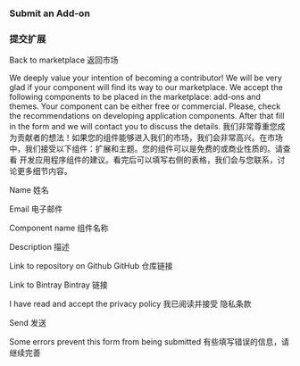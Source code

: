 ### Submit an Add-on

### 提交扩展

Back to marketplace
返回市场

We deeply value your intention of becoming a contributor! We will be very glad if your component will find its way to our marketplace. We accept the following components to be placed in the marketplace: add-ons and themes. Your component can be either free or commercial. Please, check the recommendations on developing application components. After that fill in the form and we will contact you to discuss the details.
我们非常尊重您成为贡献者的想法！如果您的组件能够进入我们的市场，我们会非常高兴。在市场中，我们接受以下组件：扩展和主题。您的组件可以是免费的或商业性质的。请查看 开发应用程序组件的建议。看完后可以填写右侧的表格，我们会与您联系，讨论更多细节内容。

Name
姓名

Email
电子邮件

Component name
组件名称

Description
描述

Link to repository on Github
GitHub 仓库链接

Link to Bintray
Bintray 链接

I have read and accept the privacy policy
我已阅读并接受 隐私条款

Send
发送

Some errors prevent this form from being submitted
有些填写错误的信息，请继续完善
